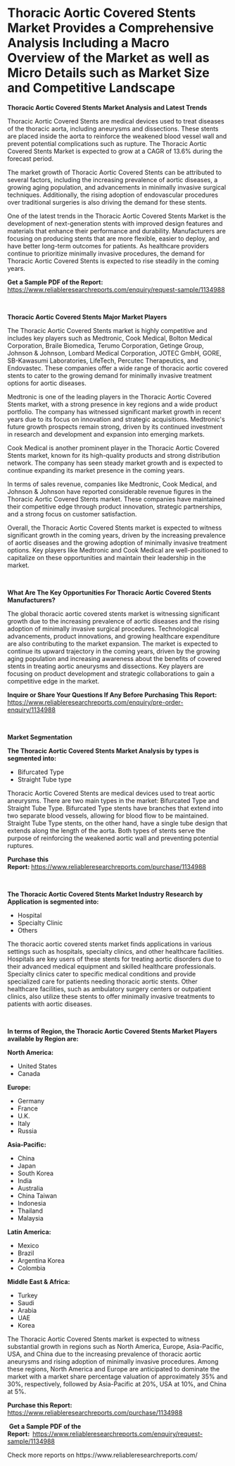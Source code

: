 <p><h1>Thoracic Aortic Covered Stents Market Provides a Comprehensive Analysis Including a Macro Overview of the Market as well as Micro Details such as Market Size and Competitive Landscape</h1></p><p><strong>Thoracic Aortic Covered Stents Market Analysis and Latest Trends</strong></p>
<p><p>Thoracic Aortic Covered Stents are medical devices used to treat diseases of the thoracic aorta, including aneurysms and dissections. These stents are placed inside the aorta to reinforce the weakened blood vessel wall and prevent potential complications such as rupture. The Thoracic Aortic Covered Stents Market is expected to grow at a CAGR of 13.6% during the forecast period.</p><p>The market growth of Thoracic Aortic Covered Stents can be attributed to several factors, including the increasing prevalence of aortic diseases, a growing aging population, and advancements in minimally invasive surgical techniques. Additionally, the rising adoption of endovascular procedures over traditional surgeries is also driving the demand for these stents.</p><p>One of the latest trends in the Thoracic Aortic Covered Stents Market is the development of next-generation stents with improved design features and materials that enhance their performance and durability. Manufacturers are focusing on producing stents that are more flexible, easier to deploy, and have better long-term outcomes for patients. As healthcare providers continue to prioritize minimally invasive procedures, the demand for Thoracic Aortic Covered Stents is expected to rise steadily in the coming years.</p></p>
<p><strong>Get a Sample PDF of the Report:&nbsp;</strong> <a href="https://www.reliableresearchreports.com/enquiry/request-sample/1134988">https://www.reliableresearchreports.com/enquiry/request-sample/1134988</a></p>
<p>&nbsp;</p>
<p><strong>Thoracic Aortic Covered Stents Major Market Players</strong></p>
<p><p>The Thoracic Aortic Covered Stents market is highly competitive and includes key players such as Medtronic, Cook Medical, Bolton Medical Corporation, Braile Biomedica, Terumo Corporation, Getinge Group, Johnson & Johnson, Lombard Medical Corporation, JOTEC GmbH, GORE, SB-Kawasumi Laboratories, LifeTech, Percutec Therapeutics, and Endovastec. These companies offer a wide range of thoracic aortic covered stents to cater to the growing demand for minimally invasive treatment options for aortic diseases.</p><p>Medtronic is one of the leading players in the Thoracic Aortic Covered Stents market, with a strong presence in key regions and a wide product portfolio. The company has witnessed significant market growth in recent years due to its focus on innovation and strategic acquisitions. Medtronic's future growth prospects remain strong, driven by its continued investment in research and development and expansion into emerging markets.</p><p>Cook Medical is another prominent player in the Thoracic Aortic Covered Stents market, known for its high-quality products and strong distribution network. The company has seen steady market growth and is expected to continue expanding its market presence in the coming years.</p><p>In terms of sales revenue, companies like Medtronic, Cook Medical, and Johnson & Johnson have reported considerable revenue figures in the Thoracic Aortic Covered Stents market. These companies have maintained their competitive edge through product innovation, strategic partnerships, and a strong focus on customer satisfaction.</p><p>Overall, the Thoracic Aortic Covered Stents market is expected to witness significant growth in the coming years, driven by the increasing prevalence of aortic diseases and the growing adoption of minimally invasive treatment options. Key players like Medtronic and Cook Medical are well-positioned to capitalize on these opportunities and maintain their leadership in the market.</p></p>
<p>&nbsp;</p>
<p><strong>What Are The Key Opportunities For Thoracic Aortic Covered Stents Manufacturers?</strong></p>
<p><p>The global thoracic aortic covered stents market is witnessing significant growth due to the increasing prevalence of aortic diseases and the rising adoption of minimally invasive surgical procedures. Technological advancements, product innovations, and growing healthcare expenditure are also contributing to the market expansion. The market is expected to continue its upward trajectory in the coming years, driven by the growing aging population and increasing awareness about the benefits of covered stents in treating aortic aneurysms and dissections. Key players are focusing on product development and strategic collaborations to gain a competitive edge in the market.</p></p>
<p><strong>Inquire or Share Your Questions If Any Before Purchasing This Report:</strong> <a href="https://www.reliableresearchreports.com/enquiry/pre-order-enquiry/1134988">https://www.reliableresearchreports.com/enquiry/pre-order-enquiry/1134988</a></p>
<p>&nbsp;</p>
<p><strong>Market Segmentation</strong></p>
<p><strong>The Thoracic Aortic Covered Stents Market Analysis by types is segmented into:</strong></p>
<p><ul><li>Bifurcated Type</li><li>Straight Tube type</li></ul></p>
<p><p>Thoracic Aortic Covered Stents are medical devices used to treat aortic aneurysms. There are two main types in the market: Bifurcated Type and Straight Tube Type. Bifurcated Type stents have branches that extend into two separate blood vessels, allowing for blood flow to be maintained. Straight Tube Type stents, on the other hand, have a single tube design that extends along the length of the aorta. Both types of stents serve the purpose of reinforcing the weakened aortic wall and preventing potential ruptures.</p></p>
<p><strong>Purchase this Report:&nbsp;</strong><a href="https://www.reliableresearchreports.com/purchase/1134988">https://www.reliableresearchreports.com/purchase/1134988</a></p>
<p>&nbsp;</p>
<p><strong>The Thoracic Aortic Covered Stents Market Industry Research by Application is segmented into:</strong></p>
<p><ul><li>Hospital</li><li>Specialty Clinic</li><li>Others</li></ul></p>
<p><p>The thoracic aortic covered stents market finds applications in various settings such as hospitals, specialty clinics, and other healthcare facilities. Hospitals are key users of these stents for treating aortic disorders due to their advanced medical equipment and skilled healthcare professionals. Specialty clinics cater to specific medical conditions and provide specialized care for patients needing thoracic aortic stents. Other healthcare facilities, such as ambulatory surgery centers or outpatient clinics, also utilize these stents to offer minimally invasive treatments to patients with aortic diseases.</p></p>
<p>&nbsp;</p>
<p><strong>In terms of Region, the Thoracic Aortic Covered Stents Market Players available by Region are:</strong></p>
<p>
    <p> <strong> North America: </strong>
        <ul>
            <li>United States</li>
            <li>Canada</li>
        </ul>
        </p> 
    <p> <strong> Europe: </strong>
        <ul>
            <li>Germany</li>
            <li>France</li>
            <li>U.K.</li>
            <li>Italy</li>
            <li>Russia</li>
        </ul>
        </p> 
    <p> <strong> Asia-Pacific: </strong>
        <ul>
            <li>China</li>
            <li>Japan</li>
            <li>South Korea</li>
            <li>India</li>
            <li>Australia</li>
            <li>China Taiwan</li>
            <li>Indonesia</li>
            <li>Thailand</li>
            <li>Malaysia</li>
        </ul>
        </p> 
    <p> <strong> Latin America: </strong>
        <ul>
            <li>Mexico</li>
            <li>Brazil</li>
            <li>Argentina Korea</li>
            <li>Colombia</li>
        </ul>
        </p> 
    <p> <strong> Middle East & Africa: </strong>
        <ul>
            <li>Turkey</li>
            <li>Saudi</li>
            <li>Arabia</li>
            <li>UAE</li>
            <li>Korea</li>
        </ul>
    </p>
    </p>
<p><p>The Thoracic Aortic Covered Stents market is expected to witness substantial growth in regions such as North America, Europe, Asia-Pacific, USA, and China due to the increasing prevalence of thoracic aortic aneurysms and rising adoption of minimally invasive procedures. Among these regions, North America and Europe are anticipated to dominate the market with a market share percentage valuation of approximately 35% and 30%, respectively, followed by Asia-Pacific at 20%, USA at 10%, and China at 5%.</p></p>
<p><strong>Purchase this Report: </strong><a href="https://www.reliableresearchreports.com/purchase/1134988">https://www.reliableresearchreports.com/purchase/1134988</a></p>
<p>&nbsp;<strong>Get a Sample PDF of the Report:&nbsp;&nbsp;</strong><a href="https://www.reliableresearchreports.com/enquiry/request-sample/1134988">https://www.reliableresearchreports.com/enquiry/request-sample/1134988</a></p>
<p><strong></strong></p>
<p>Check more reports on https://www.reliableresearchreports.com/</p>